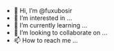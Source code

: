 - 👋 Hi, I’m @fuxubosir
- 👀 I’m interested in ...
- 🌱 I’m currently learning ...
- 💞️ I’m looking to collaborate on ...
- 📫 How to reach me ...

<!---
fuxubosir/fuxubosir is a ✨ special ✨ repository because its `README.md` (this file) appears on your GitHub profile.
You can click the Preview link to take a look at your changes.
--->
